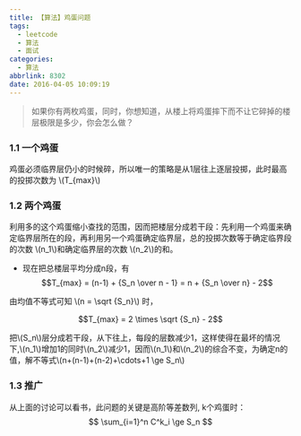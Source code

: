 ```yaml
---
title: 【算法】鸡蛋问题
tags:
  - leetcode
  - 算法
  - 面试
categories:
  - 算法
abbrlink: 8302
date: 2016-04-05 10:09:19
---
```

> 如果你有两枚鸡蛋，同时，你想知道，从楼上将鸡蛋摔下而不让它碎掉的楼层极限是多少，你会怎么做？

<!-- more -->

### 1.1 一个鸡蛋

鸡蛋必须临界层仍小的时候碎，所以唯一的策略是从1层往上逐层投掷，此时最高的投掷次数为 \\(T_{max}\\)

### 1.2 两个鸡蛋

利用多的这个鸡蛋缩小查找的范围，因而把楼层分成若干段：先利用一个鸡蛋来确定临界层所在的段，再利用另一个鸡蛋确定临界层，总的投掷次数等于确定临界段的次数 \\(n_1\\)和确定临界层的次数 \\(n_2\\)的和。

- 现在把总楼层平均分成n段，有
$$T_{max} = (n-1) + {S_n \over n - 1} = n + {S_n \over n} - 2$$

由均值不等式可知 \\(n = \sqrt {S_n}\\) 时，

$$T_{max} = 2 \times \sqrt {S_n} - 2$$

把\\(S_n\\)层分成若干段，从下往上，每段的层数减少1，这样使得在最坏的情况下,\\(n_1\\)增加1的同时\\(n_2\\)减少1，因而\\(n_1\\)和\\(n_2\\)的综合不变，为确定n的值，解不等式\\(n+(n-1)+(n-2)+\cdots+1 \ge S_n\\)

### 1.3 推广

从上面的讨论可以看书，此问题的关键是高阶等差数列, k个鸡蛋时：
$$ \sum_{i=1}^n C^k_i \ge S_n $$
